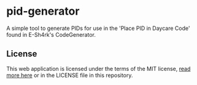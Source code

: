 # pid-generator

A simple tool to generate PIDs for use in the 'Place PID in Daycare Code' found in E-Sh4rk's CodeGenerator.

## License

This web application is licensed under the terms of the MIT license, [read more here](https://github.com/kaitouctr/pid-generator/blob/main/LICENSE) or in the LICENSE file in this repository.